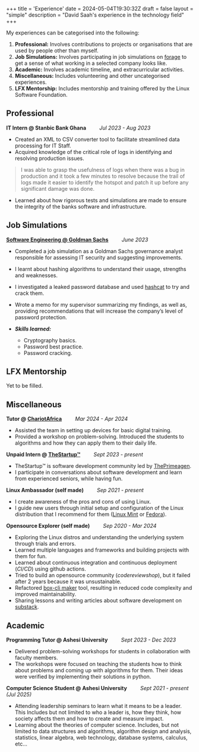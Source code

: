 +++
title = 'Experience'
date = 2024-05-04T19:30:32Z
draft = false
layout = "simple"
description = "David Saah's experience in the technology field"
+++

My experiences can be categorised into the following:

1. **Professional:** Involves contributions to projects or organisations that
   are used by people other than myself.
2. **Job Simulations:** Involves participating in job simulations on
   [forage](https://www.theforage.com) to get a sense of what working in a selected
   company looks like.
3. **Academic:** Involves academic timeline, and extracurricular activities.
4. **Miscellaneous:** Includes volunteering and other uncategorised experiences.
5. **LFX Mentorship:** Includes mentorship and training offered by the Linux Software
   Foundation.

## Professional

**IT Intern @ Stanbic Bank Ghana** &emsp;&emsp; _Jul 2023 - Aug 2023_

- Created an XML to CSV converter tool to facilitate streamlined data processing
  for IT Staff.
- Acquired knowledge of the critical role of logs in identifying and resolving
  production issues.

> I was able to grasp the usefulness of logs when there was a bug in production
> and it took a few minutes to resolve because the trail of logs made it easier
> to identify the hotspot and patch it up before any significant damage was done.

- Learned about how rigorous tests and simulations are made to ensure the
  integrity of the banks software and infrastructure.

## Job Simulations

**[Software Engineering @ Goldman Sachs](https://bit.ly/49F4mDy)** &emsp;&emsp; _June 2023_

- Completed a job simulation as a Goldman Sachs governance analyst responsible
  for assessing IT security and suggesting improvements.
- I learnt about hashing algorithms to understand their usage, strengths and weaknesses.
- I investigated a leaked password database and used [hashcat](https://hashcat.net/hashcat/)
  to try and crack them.
- Wrote a memo for my supervisor summarizing my findings, as well as, providing
  recommendations that will increase the company’s level of password protection.
- **_Skills learned:_**

  - Cryptography basics.
  - Password best practice.
  - Password cracking.

## LFX Mentorship

Yet to be filled.

## Miscellaneous

**Tutor @ [ChariotAfrica](https://www.chariotafrica.com/)** &emsp;&emsp; _Mar 2024 - Apr 2024_

- Assisted the team in setting up devices for basic digital training.
- Provided a workshop on problem-solving. Introduced the students to algorithms
  and how they can apply them to their daily life.

**Unpaid Intern @ [TheStartup&trade;](http://twitch.tv/ThePrimeagen)** &emsp;&emsp; _Sept 2023 - present_

- TheStartup&trade; is software development community led by [ThePrimeagen](https://linktr.ee/ThePrimeagen).
- I participate in conversations about software development and learn from
  experienced seniors, while having fun.

**Linux Ambassador (self made)** &emsp;&emsp; _Sep 2021 - present_

- I create awareness of the pros and cons of using Linux.
- I guide new users through initial setup and configuration of the Linux
  distribution that I recommend for them ([Linux Mint](https://linuxmint.com/) or
  [Fedora](https://fedoraproject.org/)).

**Opensource Explorer (self made)** &emsp;&emsp; _Sep 2020 - Mar 2024_

- Exploring the Linux distros and understanding the underlying system through
  trials and errors.
- Learned multiple languages and frameworks and building projects with them for fun.
- Learned about continuous integration and continuous deployment (_CI/CD_) using
  github actions.
- Tried to build an opensource community (_codereviewshop_), but it failed after
  2 years because it was unsustainable.
- Refactored [box-cli maker](https://bit.ly/3ObcqnA)
  tool, resulting in reduced code complexity and
  improved maintainability.
- Sharing lessons and writing articles about software development on [substack](https://davesaah.substack.com).

## Academic

**Programming Tutor @ Ashesi University** &emsp;&emsp; _Sept 2023 - Dec 2023_

- Delivered problem-solving workshops for students in collaboration with faculty
  members.
- The workshops were focused on teaching the students how to think about problems
  and coming up with algorithms for them. Their ideas were verified by implementing
  their solutions in python.

**Computer Science Student @ Ashesi University** &emsp;&emsp; _Sept 2021 - present (Jul 2025)_

- Attending leadership seminars to learn what it means to be a leader. This Includes
  but not limited to who a leader is, how they think, how society affects them and
  how to create and measure impact.
- Learning about the theories of computer science. Includes, but not limited to
  data structures and algorithms, algorithm design and analysis, statistics,
  linear algebra, web technology, database systems, calculus, etc...
